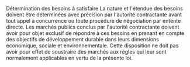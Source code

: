 Détermination des besoins à satisfaire
La nature et l'étendue des besoins doivent être déterminées avec
précision par l'autorité contractante avant tout appel à concurrence ou
toute procédure de négociation par entente directe. Les marchés publics
conclus par l'autorité contractante doivent avoir pour objet exclusif de
répondre à ces besoins en prenant en compte des objectifs de
développement durable dans leurs dimensions économique, sociale et
environnementale.
Cette disposition ne doit pas avoir pour effet de soustraire des marchés
aux règles qui leur sont normalement applicables en vertu de la présente
loi.